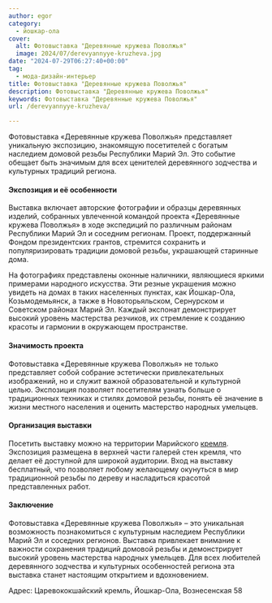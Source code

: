```yaml
---
author: egor
category:
  - йошкар-ола
cover:
  alt: Фотовыставка "Деревянные кружева Поволжья"
  image: 2024/07/derevyannyye-kruzheva.jpg
date: "2024-07-29T06:27:40+00:00"
tag:
  - мода-дизайн-интерьер
title: Фотовыставка "Деревянные кружева Поволжья"
description: Фотовыставка "Деревянные кружева Поволжья"
keywords: Фотовыставка "Деревянные кружева Поволжья"
url: /derevyannyye-kruzheva/

---
```

Фотовыставка «Деревянные кружева Поволжья» представляет уникальную экспозицию, знакомящую посетителей с богатым наследием домовой резьбы Республики Марий Эл. Это событие обещает быть значимым для всех ценителей деревянного зодчества и культурных традиций региона.

#### Экспозиция и её особенности

Выставка включает авторские фотографии и образцы деревянных изделий, собранных увлеченной командой проекта «Деревянные кружева Поволжья» в ходе экспедиций по различным районам Республики Марий Эл и соседним регионам. Проект, поддержанный Фондом президентских грантов, стремится сохранить и популяризировать традиции домовой резьбы, украшающей старинные дома.

На фотографиях представлены оконные наличники, являющиеся яркими примерами народного искусства. Эти резные украшения можно увидеть на домах в таких населенных пунктах, как Йошкар-Ола, Козьмодемьянск, а также в Новоторьяльском, Сернурском и Советском районах Марий Эл. Каждый экспонат демонстрирует высокий уровень мастерства резчиков, их стремление к созданию красоты и гармонии в окружающем пространстве.

#### Значимость проекта

Фотовыставка «Деревянные кружева Поволжья» не только представляет собой собрание эстетически привлекательных изображений, но и служит важной образовательной и культурной целью. Экспозиция позволяет посетителям узнать больше о традиционных техниках и стилях домовой резьбы, понять её значение в жизни местного населения и оценить мастерство народных умельцев.

#### Организация выставки

Посетить выставку можно на территории Марийского [кремля](/marijskij-kreml/). Экспозиция размещена в верхней части галерей стен кремля, что делает её доступной для широкой аудитории. Вход на выставку бесплатный, что позволяет любому желающему окунуться в мир традиционной резьбы по дереву и насладиться красотой представленных работ.

#### Заключение

Фотовыставка «Деревянные кружева Поволжья» – это уникальная возможность познакомиться с культурным наследием Республики Марий Эл и соседних регионов. Выставка привлекает внимание к важности сохранения традиций домовой резьбы и демонстрирует высокий уровень мастерства народных умельцев. Для всех любителей деревянного зодчества и культурных особенностей региона эта выставка станет настоящим открытием и вдохновением.

Адрес: Царевококшайский кремль, Йошкар-Ола, Вознесенская 58
